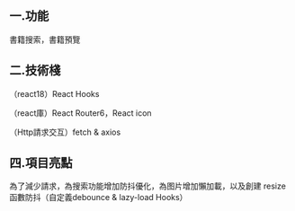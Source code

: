 
## 一.功能

書籍搜索，書籍預覽

## 二.技術棧

（react18）React Hooks

（react庫）React Router6，React icon 

（Http請求交互）fetch & axios

## 四.項目亮點

為了減少請求，為搜索功能增加防抖優化，為图片增加懶加載，以及創建 resize 函數防抖（自定義debounce & lazy-load Hooks）
